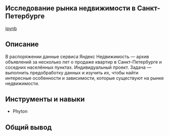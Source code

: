 ## Исследование рынка недвижимости в Санкт-Петербурге
   [ipynb](https://github.com/Alextost983/Porfolio/blob/main/market_real_SPB-main/market_real_SPB-main/market_real_SPB.ipynb)
## Описание
   В распоряжении данные сервиса Яндекс Недвижимость — архив объявлений за несколько лет о продаже квартир в Санкт-Петербурге и соседних населённых пунктах. Индивидуальный проект.
   Задача — выполнить предобработку данных и изучить их, чтобы найти интересные особенности и зависимости, которые существуют на рынке недвижимости. 
## Инструменты и навыки 
 - Phyton
## Общий вывод
   
###

                           
